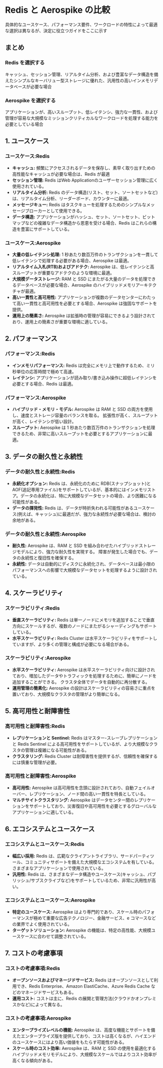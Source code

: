 # Redis と Aerospike の比較

具体的なユースケース、パフォーマンス要件、ワークロードの特性によって最適な選択は異なるが、決定に役立つガイドをここに示す

## まとめ

### Redis を選択する

キャッシュ、セッション管理、リアルタイム分析、および豊富なデータ構造を備えたシンプルなキーバリュー型ストレージに優れた、汎用性の高いインメモリデータベースが必要な場合

### Aerospike を選択する

アプリケーションが、高いスループット、低レイテンシ、強力な一貫性、および管理が容易な大規模なミッションクリティカルなワークロードを処理する能力を必要としている場合

## 1. ユースケース

### ユースケース:Redis

- **キャッシュ:** 頻繁にアクセスされるデータを保存し、素早く取り出すための高性能なキャッシュが必要な場合は、Redis が最適
- **セッション管理:** Redis はWeb Applicationのユーザーセッション管理に広く使用されている。
- **リアルタイム分析:** Redis のデータ構造(リスト、セット、ソートセットなど)は、リアルタイム分析、リーダーボード、カウンターに最適。
- **メッセージキュー:** Redis はタスクキューを処理するためのシンプルなメッセージブローカーとして使用できる。
- **データ構造:** アプリケーションがハッシュ、セット、ソートセット、ビットマップなどの複雑なデータ構造から恩恵を受ける場合、Redis はこれらの構造を豊富にサポートしている。

### ユースケース:Aerospike

- **大量の低レイテンシ処理:** 1 秒あたり数百万件のトランザクションを一貫して低レイテンシで処理する必要がある場合、Aerospike は最適。
- **リアルタイム入札(RTB)およびアドテク:** Aerospike は、低レイテンシと高スループットが重要なアドテクのような環境に最適。
- **大規模データストレージ:** RAM と SSD にまたがる大量のデータを処理できるデータベースが必要な場合、Aerospike のハイブリッドメモリアーキテクチャが最適。
- **高い一貫性と高可用性:** アプリケーションが複数のデータセンターにわたって高い一貫性と高可用性を必要とする場合、Aerospike は強固なサポートを提供。
- **運用上の簡素さ:** Aerospike は拡張時の管理が容易にできるよう設計されており、運用上の簡素さが重要な環境に適している。

## 2. パフォーマンス

### パフォーマンス:Redis

- **インメモリパフォーマンス:** Redis は完全にメモリ上で動作するため、ミリ秒単位の応答時間で極めて高速。
- **レイテンシ:** アプリケーションが読み取り/書き込み操作に超低レイテンシを必要とする場合、Redis は最適。

### パフォーマンス:Aerospike

- **ハイブリッド・メモリ・モデル:** Aerospike は RAM と SSD の両方を使用し、速度とストレージ容量のバランスを取る。 拡張性が高く、スループットが高く、レイテンシが低い設計。
- **スループット:** Aerospike は 1 秒あたり数百万件のトランザクションを処理できるため、非常に高いスループットを必要とするアプリケーションに最適。

## 3. データの耐久性と永続性

### データの耐久性と永続性:Redis

- **永続化オプション:** Redis は、永続化のために RDB(スナップショット)と AOF(追記専用ファイル)をサポートしているが、基本的にはインメモリストア。データの永続化は、特に大規模なデータセットの場合、より困難になる可能性がある。
- **データの揮発性:** Redis は、データが時折失われる可能性があるユースケース(例えば、キャッシュ)に最適だが、強力な永続性が必要な場合は、検討の余地がある。

### データの耐久性と永続性:Aerospike

- **耐久性:** Aerospike は、RAM と SSD を組み合わせたハイブリッドストレージモデルにより、強力な耐久性を実現する。 障害が発生した場合でも、データの永続性と復旧性を確保する。
- **永続性:** データは自動的にディスクに永続化され、データベースは最小限のパフォーマンスへの影響で大規模なデータセットを処理するように設計されている。

## 4. スケーラビリティ

### スケーラビリティ:Redis

- **垂直スケーラビリティ:** Redis は単一ノードにメモリを追加することで垂直方向にスケールするが、複数のノードにまたがるシャーディングもサポートしている。
- **水平スケーラビリティ:** Redis Cluster は水平スケーラビリティをサポートしていますが、より多くの管理と構成が必要になる場合がある。

### スケーラビリティ:Aerospike

- **水平スケーラビリティ:** Aerospike は水平スケーラビリティ向けに設計されており、増加したデータやトラフィックを処理するために、簡単にノードを追加することができる。 クラスタ全体でデータを自動的に再分散する。
- **運用管理の簡素化:** Aerospike の設計はスケーラビリティの容易さに重点を置いており、大規模なクラスタの管理がより簡単になる。

## 5. 高可用性と耐障害性

### 高可用性と耐障害性:Redis

- **レプリケーションと Sentinel:** Redis はマスター-スレーブレプリケーションと Redis Sentinel による高可用性をサポートしているが、より大規模なクラスタの管理は複雑になる可能性がある。
- **クラスタリング:** Redis Cluster は耐障害性を提供するが、信頼性を確保するには慎重な管理が必要。

### 高可用性と耐障害性:Aerospike

- **高可用性:** Aerospike は高可用性を念頭に設計されており、自動フェイルオーバー、レプリケーション、ノード間の高い一貫性を特長としている。
- **マルチサイトクラスタリング:** Aerospike はデータセンター間のレプリケーションをサポートしており、災害復旧や高可用性を必要とするグローバルなアプリケーションに適している。

## 6. エコシステムとユースケース

### エコシステムとユースケース:Redis

- **幅広い採用:** Redis は、広範なクライアントライブラリ、サードパーティツール、コミュニティサポートを備えた大規模なエコシステムを有している。 さまざまなアプリケーションで使用されている。
- **汎用性:** Redis は、さまざまなデータ構造やユースケース(キャッシュ、パブリッシュ/サブスクライブなど)をサポートしているため、非常に汎用性が高い。

### エコシステムとユースケース:Aerospike

- **特定のユースケース:** Aerospike はより専門的であり、スケール時のパフォーマンスが極めて重要な広告テクノロジー、金融サービス、e コマースなどの業界でよく使用されている。
- **ターゲットソリューション:** Aerospike の機能は、特定の高性能、大規模ユースケースに合わせて調整されている。

## 7. コストの考慮事項

### コストの考慮事項:Redis

- **オープンソースおよびマネージドサービス:** Redis はオープンソースとして利用でき、Redis Enterprise、Amazon ElastiCache、Azure Redis Cache などのマネージドサービスもある。
- **運用コスト:** コストは主に、Redis の展開と管理方法(クラウドかオンプレミスかなど)によって異なる。

### コストの考慮事項:Aerospike

- **エンタープライズレベルの機能:** Aerospike は、高度な機能とサポートを備えたエンタープライズ版を提供しており、コストは高くなるが、ハイエンドのユースケースにはより高い価値をもたらす可能性がある。
- **スケール時のコスト効率:** Aerospike は、RAM と SSD の使用を最適化するハイブリッドメモリモデルにより、大規模なスケールではよりコスト効率が高くなる傾向がある。
